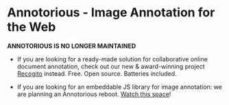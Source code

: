 # Annotorious - Image Annotation for the Web

**ANNOTORIOUS IS NO LONGER MAINTAINED**

* If you are looking for a ready-made solution for collaborative online document annotation, check out our new & award-winning project [Recogito](https://recogito.pelagios.org) instead. Free. Open source. Batteries included.

* If you are looking for an embeddable JS library for image annotation: we are planning an Annotorious reboot. [Watch this space](https://github.com/pelagios/annotorious)!
